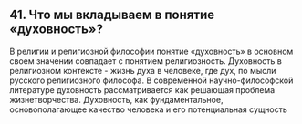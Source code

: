﻿## 41. Что мы вкладываем в понятие «духовность»?

В религии и религиозной философии понятие «духовность» в основном своем
значении совпадает с понятием религиозность. Духовность в религиозном
контексте - жизнь духа в человеке, где дух, по мысли русского религиозного
философа. В современной научно-философской литературе духовность
рассматривается как решающая проблема жизнетворчества. Духовность,
как фундаментальное, основополагающее качество человека
и его потенциальная сущность
